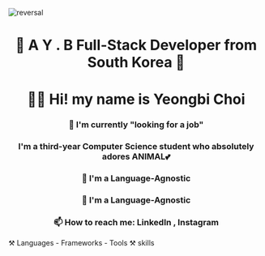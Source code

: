 ![reversal](https://capsule-render.vercel.app/api?type=venom&text=YeongBi&fontAlign=30&fontSize=30&desc=It's%YB&descAlign=60&descAlignY=50&theme=radical)
<div align="center">
  <h1>🌟 A Y . B Full-Stack Developer from South Korea 🌟</h1>
</div> 

<div align="center">
  <h1>🤚🏻 Hi! my name is Yeongbi Choi</h1>
</div> 

<div align="center">
  <h3>🔭 I'm currently "looking for a job"</h3>
</div> 

<div align="center">
  <h3>I'm a third-year Computer Science student who absolutely adores ANIMAL💕</h3>
</div> 

<div align="center">
  <h3>🎨 I'm a Language-Agnostic</h3>
</div> 

<div align="center">
  <h3>🎨 I'm a Language-Agnostic</h3>
</div> 

<div align="center">
  <h3>📫 How to reach me: LinkedIn , Instagram</h3>
</div> 

⚒️ Languages - Frameworks - Tools ⚒️ skills
